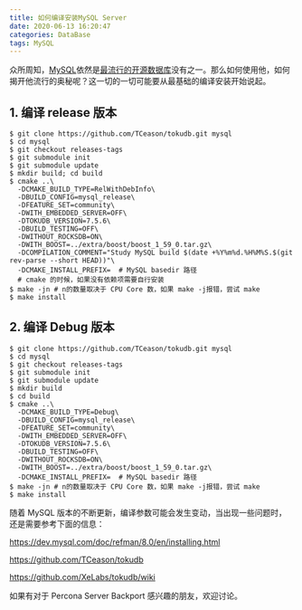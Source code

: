 ```yaml
---
title: 如何编译安装MySQL Server
date: 2020-06-13 16:20:47
categories: DataBase
tags: MySQL
---
```


众所周知，[MySQL](https://www.mysql.com/)依然是[最流行的开源数据库](https://db-engines.com/en/ranking)没有之一。那么如何使用他，如何揭开他流行的奥秘呢？这一切的一切可能要从最基础的编译安装开始说起。
	
<!-- more -->

## 1. 编译 release 版本

```shell
$ git clone https://github.com/TCeason/tokudb.git mysql
$ cd mysql
$ git checkout releases-tags
$ git submodule init
$ git submodule update
$ mkdir build; cd build
$ cmake ..\
  -DCMAKE_BUILD_TYPE=RelWithDebInfo\
  -DBUILD_CONFIG=mysql_release\
  -DFEATURE_SET=community\
  -DWITH_EMBEDDED_SERVER=OFF\
  -DTOKUDB_VERSION=7.5.6\
  -DBUILD_TESTING=OFF\
  -DWITHOUT_ROCKSDB=ON\
  -DWITH_BOOST=../extra/boost/boost_1_59_0.tar.gz\
  -DCOMPILATION_COMMENT="Study MySQL build $(date +%Y%m%d.%H%M%S.$(git rev-parse --short HEAD))"\
  -DCMAKE_INSTALL_PREFIX=  # MySQL basedir 路径
  # cmake 的时候，如果没有依赖项需要自行安装
$ make -jn # n的数量取决于 CPU Core 数，如果 make -j报错，尝试 make
$ make install

```

## 2. 编译 Debug 版本

```shell
$ git clone https://github.com/TCeason/tokudb.git mysql
$ cd mysql
$ git checkout releases-tags
$ git submodule init
$ git submodule update
$ mkdir build
$ cd build
$ cmake ..\
  -DCMAKE_BUILD_TYPE=Debug\
  -DBUILD_CONFIG=mysql_release\
  -DFEATURE_SET=community\
  -DWITH_EMBEDDED_SERVER=OFF\
  -DTOKUDB_VERSION=7.5.6\
  -DBUILD_TESTING=OFF\
  -DWITHOUT_ROCKSDB=ON\
  -DWITH_BOOST=../extra/boost/boost_1_59_0.tar.gz\
  -DCMAKE_INSTALL_PREFIX=  # MySQL basedir 路径
$ make -jn # n的数量取决于 CPU Core 数，如果 make -j报错，尝试 make
$ make install

```

随着 MySQL 版本的不断更新，编译参数可能会发生变动，当出现一些问题时，还是需要参考下面的信息：

https://dev.mysql.com/doc/refman/8.0/en/installing.html

https://github.com/TCeason/tokudb

https://github.com/XeLabs/tokudb/wiki

如果有对于 Percona Server Backport 感兴趣的朋友，欢迎讨论。
